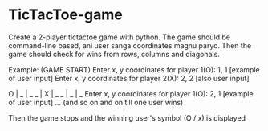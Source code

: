 # TicTacToe-game

Create a 2-player tictactoe game with python. The game should be command-line based, ani user sanga coordinates magnu paryo. Then the game should check for wins from rows, columns and diagonals.

Example:
(GAME START)
Enter x, y coordinates for player 1(O): 1, 1 [example of user input]
Enter x, y coordinates for player 2(X): 2, 2 [also user input]

O | _ | _
_ | X | _
_ | _ | _
Enter x, y coordinates for player 1(O): 2, 1 [example of user input]
...
(and so on and on till one user wins)

Then the game stops and the winning user's symbol (O / x) is displayed
